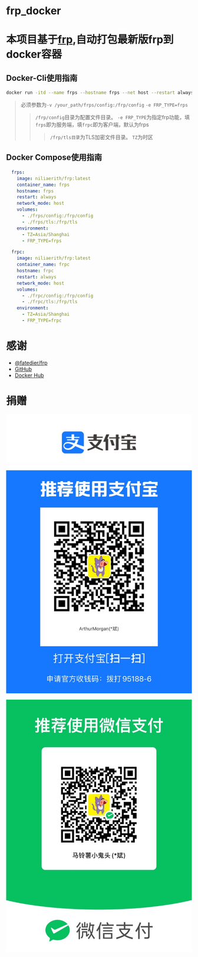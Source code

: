 # frp_docker

# 本项目基于[frp](https://github.com/fatedier/frp),自动打包最新版frp到docker容器

## Docker-Cli使用指南

```bash
docker run -itd --name frps --hostname frps --net host --restart always -v /your_path/frps/config:/frp/config -v /your_path/frps/tls:/frp/tls -e TZ=Asia/Shanghai -e FRP_TYPE=frps niliaerith:latest
```

> 必须参数为`-v /your_path/frps/config:/frp/config` `-e FRP_TYPE=frps`
>> `/frp/config`目录为配置文件目录。
>> `-e FRP_TYPE`为指定frp功能，填`frps`即为服务端，填`frpc`即为客户端，默认为frps
>>> `/frp/tls目录`为TLS加密文件目录。
>>> `TZ`为时区

## Docker Compose使用指南

```compose.yml
  frps:
    image: niliaerith/frp:latest
    container_name: frps
    hostname: frps
    restart: always
    network_mode: host
    volumes:
      - ./frps/config:/frp/config
      - ./frps/tls:/frp/tls
    environment:
      - TZ=Asia/Shanghai
      - FRP_TYPE=frps
```

```compose.yml
  frpc:
    image: niliaerith/frp:latest
    container_name: frpc
    hostname: frpc
    restart: always
    network_mode: host
    volumes:
      - ./frpc/config:/frp/config
      - ./frpc/tls:/frp/tls
    environment:
      - TZ=Asia/Shanghai
      - FRP_TYPE=frpc
```

# 感谢

- [@fatedier/frp](https://github.com/fatedier/frp)
- [GitHub](https://github.com/)
- [Docker Hub](https://hub.docker.com/)

# 捐赠

![支付宝](./donation/alipay.JPG)

![微信](./donation/wechatpay.JPG)